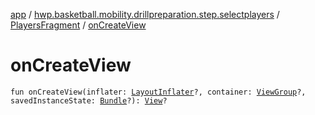 [app](../../index.md) / [hwp.basketball.mobility.drillpreparation.step.selectplayers](../index.md) / [PlayersFragment](index.md) / [onCreateView](.)

# onCreateView

`fun onCreateView(inflater: `[`LayoutInflater`](https://developer.android.com/reference/android/view/LayoutInflater.html)`?, container: `[`ViewGroup`](https://developer.android.com/reference/android/view/ViewGroup.html)`?, savedInstanceState: `[`Bundle`](https://developer.android.com/reference/android/os/Bundle.html)`?): `[`View`](https://developer.android.com/reference/android/view/View.html)`?`